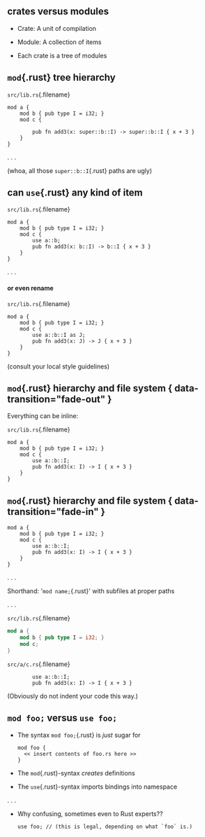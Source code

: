 ## crates versus modules

  * Crate: A unit of compilation

  * Module: A collection of items

  * Each crate is a tree of modules

<!--
## crates

  * A crate is a unit of compilation
  * Code can link to other previously compiled crates
  * `extern crate other_crate;`{.rust}
  * compiler finds it in file system, extracts names and types of its exports
  * Makes `other_crate` available as a name to reference

## modules

  * Module is a collection of items
  * Purpose: namespacing and encapsulation
  * Note: a submodule is a kind of item.
    * i.e. modules form a hierarchy
  * Modules can have cyclic references, *within* a single crate
-->

## `mod`{.rust} tree hierarchy

`src/lib.rs`{.filename}
``` {.rust}
mod a {
    mod b { pub type I = i32; }
    mod c {

        pub fn add3(x: super::b::I) -> super::b::I { x + 3 }
    }
}
```

. . .

(whoa, all those `super::b::I`{.rust} paths are ugly)


## can `use`{.rust} any kind of item

`src/lib.rs`{.filename}
``` {.rust}
mod a {
    mod b { pub type I = i32; }
    mod c {
        use a::b;
        pub fn add3(x: b::I) -> b::I { x + 3 }
    }
}
```

. . .

#### or even rename

`src/lib.rs`{.filename}
``` {.rust}
mod a {
    mod b { pub type I = i32; }
    mod c {
        use a::b::I as J;
        pub fn add3(x: J) -> J { x + 3 }
    }
}
```

(consult your local style guidelines)

## `mod`{.rust} hierarchy and file system { data-transition="fade-out" }

Everything can be inline:

`src/lib.rs`{.filename}
``` {.rust}
mod a {
    mod b { pub type I = i32; }
    mod c {
        use a::b::I;
        pub fn add3(x: I) -> I { x + 3 }
    }
}
```

## `mod`{.rust} hierarchy and file system  { data-transition="fade-in" }

``` {.rust}
mod a {
    mod b { pub type I = i32; }
    mod c {
        use a::b::I;
        pub fn add3(x: I) -> I { x + 3 }
    }
}
```

. . .

Shorthand: '`mod name;`{.rust}' with subfiles at proper paths

. . .

`src/lib.rs`{.filename}
```rust
mod a {
    mod b { pub type I = i32; }
    mod c;
}
```
<!-- Above block is why there is `a/c.rs` file floating around;
     It is keeping us honest. :)
-->

`src/a/c.rs`{.filename}
``` {.rust}
        use a::b::I;
        pub fn add3(x: I) -> I { x + 3 }
```

(Obviously do not indent your code this way.)

## `mod foo;` versus `use foo;`

  * The syntax `mod foo;`{.rust} is *just* sugar for

    ``` {.rust}
    mod foo {
      << insert contents of foo.rs here >>
    }
    ```

  * The `mod`{.rust}-syntax *creates* definitions

  * The `use`{.rust}-syntax imports bindings into namespace

. . .

  * Why confusing, sometimes even to Rust experts??

    ``` {.rust .fragment}
    use foo; // (this is legal, depending on what `foo` is.)
    ```

<!--
```rust
mod c {
    use demo_foo_from_lib_at_root;
}
```
-->
